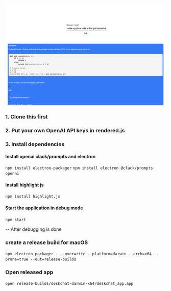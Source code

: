 
![demo](deskchat_app_demo.png)
### 1. Clone this first
### 2. Put your own OpenAI API keys in rendered.js
### 3. Install dependencies

#### Install openai clack/prompts and electron
`npm install electron-packager`
`npm install electron @clack/prompts openai`

#### Install highlight js
`npm install highlight.js`


#### Start the application in debug mode
`npm start`


-- After debugging is done


### create a release build for macOS
`npx electron-packager . --overwrite --platform=darwin --arch=x64 --prune=true --out=release-builds`

### Open released app
`open release-builds/deskchat-darwin-x64/deskchat_app.app`

